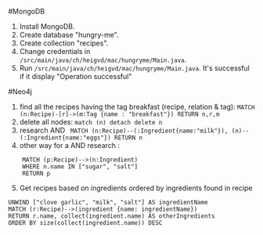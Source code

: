 #MongoDB
1) Install MongoDB.
2) Create database "hungry-me".
3) Create collection "recipes".
4) Change credentials in ```/src/main/java/ch/heigvd/mac/hungryme/Main.java```.
5) Run ```/src/main/java/ch/heigvd/mac/hungryme/Main.java```. It's successful if it display "Operation successful"

#Neo4j
1) find all the recipes having the tag breakfast (recipe, relation & tag): ```MATCH (n:Recipe)-[r]->(m:Tag {name : "breakfast"}) RETURN n,r,m```
2) delete all nodes: ```match (n) detach delete n```
3) research AND ```
MATCH (n:Recipe)--(:Ingredient{name:"milk"}),
                   (n)--(:Ingredient{name:"eggs"})
                   RETURN n```
4) other way for a AND research :
```
    MATCH (p:Recipe)-->(n:Ingredient)
    WHERE n.name IN ["sugar", "salt"]
    RETURN p
```
5) Get recipes based on ingredients ordered by ingredients found in recipe
````
UNWIND ["clove garlic", "milk", "salt"] AS ingredientName
MATCH (r:Recipe)-->(ingredient {name: ingredientName})
RETURN r.name, collect(ingredient.name) AS otherIngredients
ORDER BY size(collect(ingredient.name)) DESC
````